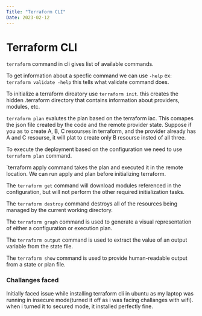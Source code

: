 ```yaml
---
Title: "Terraform CLI"
Date: 2023-02-12
---
```


<h1>Terraform CLI </h1>

`terraform` command in cli gives list of available commands.

To get information about a specfic command we can use `-help` ex: `terraform validate -help` this tells what validate command does.

To initialize a terraform direatory use `terraform init`. this creates the hidden .terraform directory that contains information about providers, modules, etc.

`terraform plan` evalutes the plan based on the terraform iac. This comapes the json file created by the code and the remote provider state. Suppose if you as to create A, B, C resourses in
terraform, and the provider already has A and C resourse, it will plat to create only B resourse insted of all three.

To execute the deployment based on the configuration we need to use `terraform plan` command. 

`terraform apply command takes the plan and executed it in the remote location. We can run apply and plan before initializing terraform.

The `terraform get` command will download modules referenced in the configuration, but will not perform the other required initialization tasks.

The `terraform destroy` command destroys all of the resources being managed by the current working directory.

The `terraform graph` command is used to generate a visual representation of either a configuration or execution plan.

The `terraform output` command is used to extract the value of an output variable from the state file.

The `terraform show` command is used to provide human-readable output from a state or plan file.


<h3>Challanges faced </h3>

Initially faced issue while installing terraform cli in ubuntu as my laptop was running in insecure mode(turned it off as i was facing challanges with wifi). when i turned it to secured mode, it installed perfectly fine.
